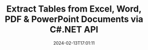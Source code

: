 ---
############################# Static ############################
layout: "auto-gen-parser"
date: 2024-02-13T17:01:11
draft: false
otherformats: docx dot dotm dotx epub html mht mhtml odp ods odt one otp ott pdf pps

############################# Head ############################
head_title: "Extract Tables from PDF, DOCX, PPTX, XLSX, EPUB & More via C#.NET API"
head_description: "GroupDocs.Parser .NET API enables progreammers to extract tables from PDF, DOC, DOCX, PPT, PPTX, EML, MSG, XLS, XLSX, CSV, ODT, RTF & many other documents types inside .NET Apps."

############################# Header ############################
title: "Extract Tables from Excel, Word, PDF & PowerPoint Documents via C#.NET API"
description: "GroupDocs.Parser .NET API allows programmers to extract tables from PDF, DOC, DOCX, PPT, PPTX, EML, MSG, XLS, XLSX, CSV, ODT, RTF & EPUB documents or pages."
bg_image: "https://cms.admin.containerize.com/templates/aspose/App_Themes/V3/images/bg/header1.png"
bg_overlay: false
button:
    enable: true
    icon: "fas fa-arrow-down"
    label: "Download Free Trial"
    link: "https://downloads.groupdocs.com/parser/net"

############################# SubMenu ############################
submenu:
    enable: true

    left:
        img_alt: "GroupDocs.Parser for .NET"
        image: "https://cms.admin.containerize.com/templates/groupdocs/images/product-logos/90x90-noborder/groupdocs-parser-net.png"
        product: "GroupDocs.Parser"
        platform: ".NET"

    middle:
        button:

            # button loop
            - link: "https://apireference.groupdocs.com/parser/net"
              text: "API Reference"

            # button loop
            - link: "https://github.com/groupdocs-parser"
              text: "Code Examples"

            # button loop
            - link: "https://products.groupdocs.app/parser/family"
              text: "Live Demos"

            # button loop
            - link: "https://purchase.groupdocs.com/pricing/parser/net"
              text: "Pricing"

    right:
        link_download: "https://downloads.groupdocs.com/parser"
        link_learn: "https://docs.groupdocs.com/parser/net"
        link_buy: "https://purchase.groupdocs.com"

############################# About ############################
about:
    enable: true
    title: "How to Extract Tables from DOCM files via .NET API?"
    content: |
        Table is the collection of cells arranged in rows and columns. Tables play a very important role in storing as well as organizing detailed or complicated data allowing the users to easily read and view it. Tables can be used in many ways, such as making lists, comparing information, align data, group information, highlight trends or patterns in data and many more. GroupDocs.Parser for .NET is a useufly API that allows software programmers to develop solution for extracting tables, text and images from various kinds of supported documents formats, such as such as PDF, Emails, Ebooks, Word (DOC, DOCX), PowerPoint (PPT, PPTX), Excel (XLS, XLSX), Emails (EML, MSG) formats and many more. The .NET API has included several important features for working with tables, such as extract all tables from a documents, extract table from a particular page, get table cell data, get total number of a table rows and columns, get row height, print data of a table and may more.
        
        

############################# Steps ############################
steps:
    enable: true
    title_left: "Extract tables from DOCM in .NET"
    content_left: |
        [GroupDocs.Parser for .NET](/parser/net/) makes it easy for C# developers to extract tables from a DOCM file by implementing a few easy steps.
        
        * Instantiate [Parser](https://reference.groupdocs.com/net/parser/groupdocs.parser/parser) object for the initial document;
        * Check if the document supports table extraction;
        * Instantiate [PageTableAreaOptions](https://reference.groupdocs.com/parser/net/groupdocs.parser.options/pagetableareaoptions/) and [TemplateTableLayout](https://reference.groupdocs.com/parser/net/groupdocs.parser.templates/templatetablelayout/) classes to set the layout of tables
        * Call [GetTables](https://reference.groupdocs.com/parser/net/groupdocs.parser/parser/methods/gettables) method and obtain collection of [PageTableArea](https://reference.groupdocs.com/parser/net/groupdocs.parser.data/pagetablearea) objects;

    title_right: "Learn more about the tables extraction"
    content_right: |
        * <a href="https://docs.groupdocs.com/parser/net/extract-tables-from-document/">How to extract tables from document</a>
        * <a href="https://docs.groupdocs.com/parser/net/extract-tables-from-document-page/">How to extract tables from document page</a>
 
    code: |
     {{% parser/additional-styles %}}
     {{< parser/code-parser title="How to extract tables from DOCM file using C# example code">}}

        ```csharp    
        // Extract tables from DOCM file using GroupDocs.Parser API
        // Create an instance of Parser class
        using (Parser parser = new Parser(filePath)) {
            // Check if the document supports table extraction
            if (!parser.Features.Tables) {
                Console.WriteLine("Document isn't supports tables extraction.");
                return;
            }
            // Create the layout of tables
            TemplateTableLayout layout = new TemplateTableLayout(
                new double[] { 50, 95, 275, 415, 485, 545 },
                new double[] { 325, 340, 365, 395 });
            // Create the options for table extraction
            PageTableAreaOptions options = new PageTableAreaOptions(layout);
            // Extract tables from the document.
            IEnumerable<PageTableArea> tables = parser.GetTables(options);
            // Iterate over tables
            foreach (PageTableArea t in tables) {
                // Iterate over rows
                for (int row = 0; row < t.RowCount; row++) {
                    // Iterate over columns
                    for (int column = 0; column < t.ColumnCount; column++) {
                        // Get the table cell
                        PageTableAreaCell cell = t[row, column];
                        if (cell != null) {
                            // Print the table cell text
                            Console.Write(cell.Text);
                            Console.Write(" | ");
                        }
                    }
                    Console.WriteLine();
                }
                Console.WriteLine();
            }
        }
        ```
     {{< /parser/code-parser >}}

############################# More ############################
more:
    enable: true
    title_left: "System Requirements"
    content_left: |
        GroupDocs.Parser for .NET APIs are supported on all major platforms and operating systems. Before executing the code below, please make sure that you have the following prerequisites installed on your system.
        
        * Operating Systems: Microsoft Windows, Linux, MacOS
        * Development Environments: Microsoft Visual Studio, Xamarin, MonoDevelop
        * Frameworks
        * Download the latest version of GroupDocs.Parser for .NET from [Nuget](https://www.nuget.org/packages/groupdocs.parser)

    title_right: "Why Use GroupDocs.Parser for .NET"
    content_right: |
        * Plain text extraction support from any supported documents    
        * Documents parsing via user-defined templates    
        * Fully support structured text extraction    
        * Text searching via keyword as well as regular expression    
        * Extract formatted text, metadata, images, containers, and attachments    
        * Extract table of contents for some supported document formats    
        * Parse form data from PDF documents    
        * Extract hyperlinks from the document   

############################# About Formats ############################
about_formats:
    enable: true

############################# More Formats ############################
more_formats:
    enable: true
    title: "Extract Tables From Other Document Formats"
    content: |
        .NET documents parse & table scanning API for file formats and images. Extract data for some of the popular file formats as stated below.

############################# Back to top ###############################
back_to_top:
    enable: true
---